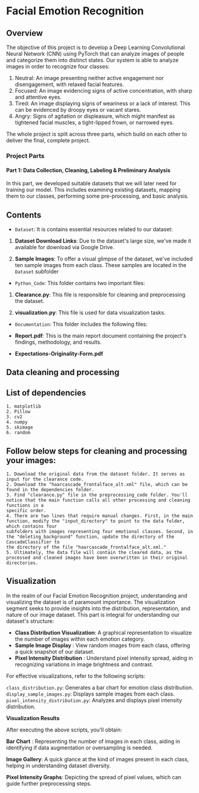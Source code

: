# Facial Emotion Recognition

## Overview

The objective of this project is to develop a Deep Learning Convolutional Neural Network (CNN) using PyTorch that can analyze images of people and categorize them into distinct states. Our system is able to analyze images in order to recognize four classes:

1. Neutral: An image presenting neither active engagement nor disengagement, with relaxed facial features.
2. Focused: An image evidencing signs of active concentration, with sharp and attentive eyes.
3. Tired: An image displaying signs of weariness or a lack of interest. This can be evidenced by droopy eyes or vacant stares.
4. Angry: Signs of agitation or displeasure, which might manifest as tightened facial muscles, a tight-lipped frown, or narrowed eyes.

The whole project is split across three parts, which build on each other to deliver the final, complete project.


### Project Parts

#### Part 1: Data Collection, Cleaning, Labeling & Preliminary Analysis 

In this part, we developed suitable datasets that we will later need for training our model. This includes examining existing datasets, mapping them to our classes, performing some pre-processing, and basic analysis.

## Contents

- `Dataset`: It is contains essential resources related to our dataset:

1. **Dataset Download Links**: Due to the dataset's large size, we've made it available for download via Google Drive.

2. **Sample Images**: To offer a visual glimpse of the dataset, we've included ten sample images from each class. These samples are located in the `Dataset` subfolder

- `Python_Code`: This folder contains two important files:

1. **Clearance.py**: This file is responsible for cleaning and preprocessing the dataset.

2. **visualization.py**: This file is used for data visualization tasks.

- `Documentation`: This folder includes the following files:

- **Report.pdf**: This is the main report document containing the project's findings, methodology, and results.

- **Expectations-Originality-Form.pdf**


## Data cleaning and processing

  ## List of dependencies
  
    1. matplotlib
    2. Pillow
    3. cv2
    4. numpy
    5. skimage 
    6. random
    

  ## Follow below steps for cleaning and processing your images:
    1. Download the original data from the dataset folder. It serves as input for the clearance code.
    2. Download the "haarcascade_frontalface_alt.xml" file, which can be found in the dependencies folder.
    3. Find "clearance.py" file in the preprocessing_code folder. You'll notice that the main function calls all other processing and cleaning functions in a   
    specific order.
    4. There are two lines that require manual changes. First, in the main function, modify the "input_directory" to point to the data folder, which contains four 
    subfolders with images representing four emotional classes. Second, in the "deleting_background" function, update the directory of the CascadeClassifier to 
    the directory of the file "haarcascade_frontalface_alt.xml."
    5. Ultimately, the data file will contain the cleared data, as the processed and cleaned images have been overwritten in their original directories.  

## Visualization

In the realm of our Facial Emotion Recognition project, understanding and visualizing the dataset is of paramount importance. The visualization segment seeks to provide insights into the distribution, representation, and nature of our image dataset.
This part is integral for understanding our dataset's structure:

- **Class Distribution Visualization**: A graphical representation to visualize the number of images within each emotion category.
- **Sample Image Display** : View random images from each class, offering a quick snapshot of our dataset.
- **Pixel Intensity Distribution** : Understand pixel intensity spread, aiding in recognizing variations in image brightness and contrast.

For effective visualizations, refer to the following scripts:

`class_distribution.py`: Generates a bar chart for emotion class distribution.
`display_sample_images.py`: Displays sample images from each class.
`pixel_intensity_distribution.py`: Analyzes and displays pixel intensity distribution.

**Visualization Results**

After executing the above scripts, you'll obtain:

**Bar Chart** : Representing the number of images in each class, aiding in identifying if data augmentation or oversampling is needed.

**Image Gallery**: A quick glance at the kind of images present in each class, helping in understanding dataset diversity.

**Pixel Intensity Graphs**: Depicting the spread of pixel values, which can guide further preprocessing steps.
